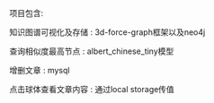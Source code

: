 项目包含:

知识图谱可视化及存储 : 3d-force-graph框架以及neo4j

查询相似度最高节点 : albert_chinese_tiny模型

增删文章 : mysql

点击球体查看文章内容 : 通过local storage传值
